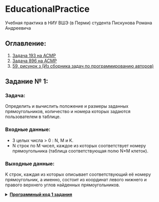 # EducationalPractice

Учебная практика в НИУ ВШЭ (в Перми) студента Пискунова Романа Андреевича

## Оглавление:
1. [Задача 193 на ACMP](#Задание-1)
2. [Задача 896 на ACMP](#Задание-2)
3. [59, рисунок з (Из сборника задач по программированию авторов)](#Задание-3)

## Задание № 1:

### Задача:
Определить и вычислить положение и размеры заданных прямоугольников, количество и номера которых задаются пользователем в таблице.

### Входные данные:
* 3 целых числа > 0 : N, M и K.
* N строк по M чисел, каждое из которых соответствует номеру прямоугольника (таблица соответствующая полю N×M клеток).

### Выходные данные:
K строк, каждая из которых описывает соответствующий её номеру прямоугольник, а именно, состоит из координат левого нижнего и правого верхнего углов найденных прямоугольников.

<details>
    <summary><u><b>Программный код 1 задания</b></u></summary>
    
```C#
using System;
using System.IO;

namespace Task_1 {
    public class Program {
        private static void Main(string[] args) {

            StreamWriter writer = new StreamWriter("OUTPUT.txt");
            StreamReader reader = new StreamReader("INPUT.txt");

            string init = "";
            string[] sett = reader.ReadLine().TrimStart(' ').Split(' ');//первая строка
            while (!reader.EndOfStream) init += (reader.ReadLine() + " ");

            init = init.TrimStart(' ');

            string[] pre = init.Split(' ');

            int n = Convert.ToInt32(sett[0]); // количество строк
            int m = Convert.ToInt32(sett[1]); // количество столбцов
            int k = Convert.ToInt32(sett[2]); // количество прямоугольников

            int[] xmin = new int[256]; // координата x левых нижних углов
            int[] ymin = new int[256]; // координата y левых нижних углов

            int[] xmax = new int[256]; // координата x правых верхних углов
            int[] ymax = new int[256]; // координата y правых верхних углов
            
            for (int i = 1; i <= k; i++){
                xmin[i] = m;
                ymin[i] = n;
            }

            int c = 0;
            int d = 0; // для проверки покрытых прямоугольников
            int count = 0; // количество занятых клеток
            for (int y = n; y >= 1; y--) {
                for (int x = 1; x <= m; x++) {
                    int j = Convert.ToInt32(pre[c]); // значение ячейки в матрице
                    
                    if (j > 0) {
                        d = j;
                        count++;
                        if (x < xmin[j]) xmin[j] = x;
                        if (y < ymin[j]) ymin[j] = y;

                        if (x > xmax[j]) xmax[j] = x;
                        if (y > ymax[j]) ymax[j] = y;
                    }
                    c++;
                }
            }

            for (int i = 1; i <= k; i++) {
                // если это единичная клетка, которая покрывает другую
                if (xmin[i] == m && ymin[i] == n && xmax[i] == 0 && ymax[i] == 0 && count == 1) {
                    writer.WriteLine((xmin[d] - 1) + " " + (ymin[d] - 1) + " " + xmax[d] + " " + ymax[d]);
                } else {
                    writer.WriteLine((xmin[i] - 1) + " " + (ymin[i] - 1) + " " + xmax[i] + " " + ymax[i]);
                }
            }

            writer.Close();
            reader.Close();
        }
    }
}
```
</details>
